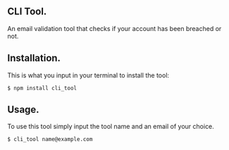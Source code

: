 ## CLI Tool.
An email validation tool that checks if your account has been breached or not.

## Installation.
This is what you input in your terminal to install the tool:

```
$ npm install cli_tool
````

## Usage.
To use this tool simply input the tool name and an email of your choice.

```
$ cli_tool name@example.com
```